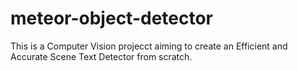 # meteor-object-detector

This is a Computer Vision projecct aiming to create an Efficient and Accurate Scene Text Detector from scratch.

  



  
 

  
  

  

 
  


 
 
